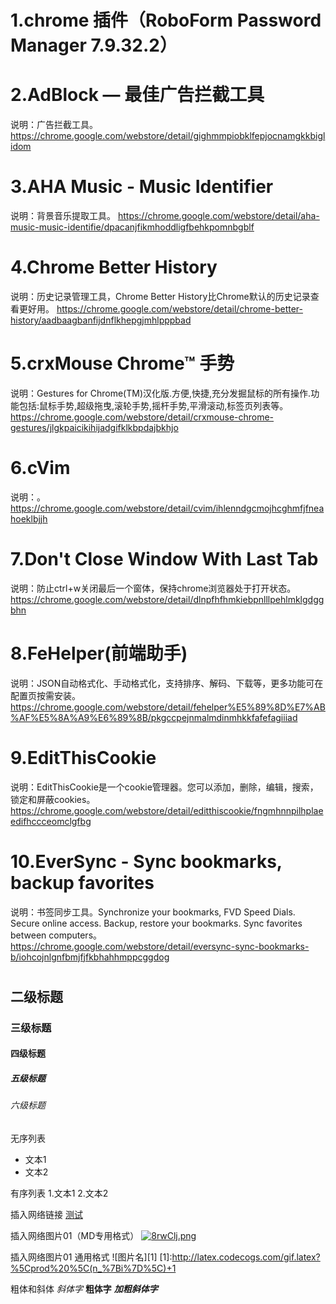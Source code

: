 
# 1.chrome 插件（RoboForm Password Manager 7.9.32.2）

# 2.AdBlock — 最佳广告拦截工具
说明：广告拦截工具。
https://chrome.google.com/webstore/detail/gighmmpiobklfepjocnamgkkbiglidom

# 3.AHA Music - Music Identifier
说明：背景音乐提取工具。
https://chrome.google.com/webstore/detail/aha-music-music-identifie/dpacanjfikmhoddligfbehkpomnbgblf

# 4.Chrome Better History
说明：历史记录管理工具，Chrome Better History比Chrome默认的历史记录查看更好用。
https://chrome.google.com/webstore/detail/chrome-better-history/aadbaagbanfijdnflkhepgjmhlpppbad

# 5.crxMouse Chrome™ 手势
说明：Gestures for Chrome(TM)汉化版.方便,快捷,充分发掘鼠标的所有操作.功能包括:鼠标手势,超级拖曳,滚轮手势,摇杆手势,平滑滚动,标签页列表等。
https://chrome.google.com/webstore/detail/crxmouse-chrome-gestures/jlgkpaicikihijadgifklkbpdajbkhjo

# 6.cVim
说明：。
https://chrome.google.com/webstore/detail/cvim/ihlenndgcmojhcghmfjfneahoeklbjjh

# 7.Don't Close Window With Last Tab
说明：防止ctrl+w关闭最后一个窗体，保持chrome浏览器处于打开状态。
https://chrome.google.com/webstore/detail/dlnpfhfhmkiebpnlllpehlmklgdggbhn

# 8.FeHelper(前端助手)
说明：JSON自动格式化、手动格式化，支持排序、解码、下载等，更多功能可在配置页按需安装。
https://chrome.google.com/webstore/detail/fehelper%E5%89%8D%E7%AB%AF%E5%8A%A9%E6%89%8B/pkgccpejnmalmdinmhkkfafefagiiiad

# 9.EditThisCookie
说明：EditThisCookie是一个cookie管理器。您可以添加，删除，编辑，搜索，锁定和屏蔽cookies。
https://chrome.google.com/webstore/detail/editthiscookie/fngmhnnpilhplaeedifhccceomclgfbg

# 10.EverSync - Sync bookmarks, backup favorites
说明：书签同步工具。Synchronize your bookmarks, FVD Speed Dials. Secure online access. Backup, restore your bookmarks. Sync favorites between computers。
https://chrome.google.com/webstore/detail/eversync-sync-bookmarks-b/iohcojnlgnfbmjfjfkbhahhmppcggdog

#
#
#
#
#
#
#
#
#
#
#
#

## 二级标题
### 三级标题
#### 四级标题
##### 五级标题
###### 六级标题

无序列表
- 文本1
- 文本2

有序列表
1.文本1
2.文本2

插入网络链接
[测试](http://www.baidu.com "悬停显示文字")


插入网络图片01（MD专用格式）
[![8rwClj.png](https://s1.ax1x.com/2020/03/19/8rwClj.png)](https://imgchr.com/i/8rwClj)

插入网络图片01 通用格式
![图片名][1]
[1]:http://latex.codecogs.com/gif.latex?%5Cprod%20%5C(n_%7Bi%7D%5C)+1


粗体和斜体
*斜体字* 
**粗体字** 
***加粗斜体字***
